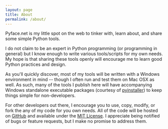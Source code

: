 ```yaml
---
layout: page
title: About
permalink: /about/
---
```


Pyface.net is my little spot on the web to tinker with, learn about, and share some simple Python tools.

I do not claim to be an expert in Python programming (or programming in general) but I know enough to write various tools/scripts for my own needs. My hope is that sharing these tools openly will encourage me to learn good Python practices and design.

As you'll quickly discover, most of my tools will be written with a Windows environment in mind -- though I often run and test them on Mac OSX as well. As such, many of the tools I publish here will have accompanying Windows standalone executable packages (courtesy of [pyinstaller](http://www.pyinstaller.org/)) to keep things simple for non-developers.

For other developers out there, I encourage you to use, copy, modify, or fork the any of my code for you own needs. All of the code will be hosted on [GitHub](https://github.com/pyface-net) and available under the [MIT License](https://opensource.org/licenses/MIT). I appreciate being notified of bugs or feature requests, but I make no promise to address them.
